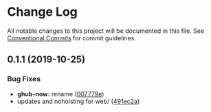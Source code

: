 # Change Log

All notable changes to this project will be documented in this file.
See [Conventional Commits](https://conventionalcommits.org) for commit guidelines.

## 0.1.1 (2019-10-25)


### Bug Fixes

* **ghub-now:** rename ([007779e](https://github.com/tunnckoCore/opensource/commit/007779e20e2acd639a18308a53076a45e0451524))
* updates and nohoisting for web/ ([491ec2a](https://github.com/tunnckoCore/opensource/commit/491ec2a06b5ffb6f052dfca5a6732f17ed28a7e0))
